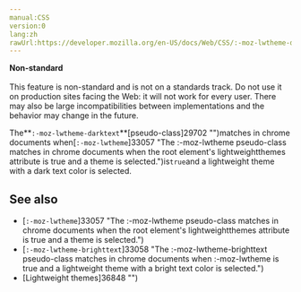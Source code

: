 ```yaml
---
manual:CSS
version:0
lang:zh
rawUrl:https://developer.mozilla.org/en-US/docs/Web/CSS/:-moz-lwtheme-darktext
---
```






**Non-standard**<br></br>This feature is non-standard and is not on a standards track. Do not use it on production sites facing the Web: it will not work for every user. There may also be large incompatibilities between implementations and the behavior may change in the future.





The**`:-moz-lwtheme-darktext`**[pseudo-class]29702 "")matches in chrome documents when[`:-moz-lwtheme`]33057 "The :-moz-lwtheme pseudo-class matches in chrome documents when the root element's lightweightthemes attribute is true and a theme is selected.")is`true`and a lightweight theme with a dark text color is selected.


## See also<a name="See_also"></a>

* [`:-moz-lwtheme`]33057 "The :-moz-lwtheme pseudo-class matches in chrome documents when the root element's lightweightthemes attribute is true and a theme is selected.")
* [`:-moz-lwtheme-brighttext`]33058 "The :-moz-lwtheme-brighttext pseudo-class matches in chrome documents when :-moz-lwtheme is true and a lightweight theme with a bright text color is selected.")
* [Lightweight themes]36848 "")



